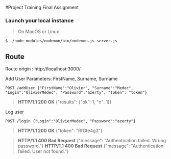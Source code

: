 #Project Training Final Assignment

### Launch your local instance

> On MacOS or Linux
```
$ ./node_modules/nodemon/bin/nodemon.js server.js
```

## **Route**

Route origin : http://localhost:3000/

Add User
Parameters: FirstName, Surname, Surname
```
POST /addUser {"FirstName":"Olivier", "Surname":"Medec", "Login":"OlivierMedec", "Password":"azerty", "token": "token"}
```
> **HTTP/1.1 200 OK** {"results": {"ok": 1, "n": 1}}

Log user
```
POST /login {"Login":"OlivierMedec", "Password":"azerty"}
```
> **HTTP/1.1 200 OK** {"token": "RfGte4g3"}

> **HTTP/1.1 400 Bad Request** {"message": "Authentication failed. Wrong password."}
> **HTTP/1.1 400 Bad Request** {"message": "Authentication failed. User not found."}
